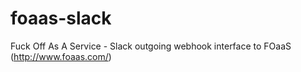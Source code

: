 # foaas-slack
Fuck Off As A Service - Slack outgoing webhook interface to FOaaS (http://www.foaas.com/)
